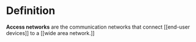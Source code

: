 # Definition

**Access networks** are the communication networks that connect [[end-user devices]] to a [[wide area network.]]
